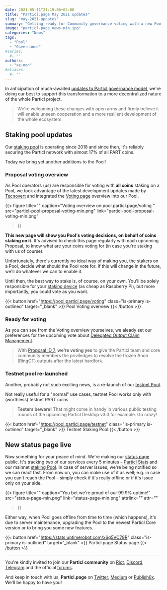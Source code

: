 ```yaml
---
date: 2021-05-11T21:19:06+02:00
title: "Particl.page May 2021 updates"
slug: "may-2021-updates"
summary: "Getting ready for Community governance voting with a new Pool update"
image: "particl-page_news-min.jpg"
categories: "News"
tags: 
  - "Pool"
  - "Governance"
#series:
  #- ""
authors:
  - "xe-non"
#aliases:
  #- ""
---
```


In anticipation of much-awaited [updates to Particl governance model](https://particl.news/on-chain-voting-and-ccs-proposals/), we're doing our best to support this transformation to a more decentralized nature of the whole Particl project.

> We're welcoming these changes with open arms and firmly believe it will enable unseen cooperation and a more resilient development of the whole ecosystem.


## Staking pool updates

Our [staking pool](https://pool.particl.page) is operating since 2018 and since then, it's reliably securing the Particl network with almost 17% of all PART coins.

Today we bring yet another additions to the Pool!


### Proposal voting overview

As Pool operators (us) are responsible for voting with **all coins** staking on a Pool, we took advantage of the latest development updates made by [Tecnovert](https://github.com/particl/coldstakepool/commit/731eba72546b234d15264bca0ce29b1854f7e6f5) and integrated the [Voting page](https://pool.particl.page/voting) overview into our Pool.

{{< figure
  title=""
  caption="Voting overview on pool.particl.page/voting "
  src="particl-pool-proposal-voting-min.png"
  link="particl-pool-proposal-voting-min.png"
>}}

**This new page will show you Pool's voting decisions, on behalf of coins staking on it.** It's advised to check this page regularly with each upcoming Proposal, to know what are your coins voting for (in case you're staking with us of course).

Unfortunately, there's currently no ideal way of making you, the stakers on a Pool, decide what should the Pool vote for. If this will change in the future, we'll do whatever we can to enable it.

Until then, the best way to stake is, of course, on your own. You'll be solely responsible for your [staking device](https://particl.wiki/tutorial/staking/on-dedicated-device/) (as cheap as Raspberry Pi), but more importantly, you could vote as you want.

{{< button href="https://pool.particl.page/voting" class="is-primary is-outlined" target="_blank" >}}
Pool Voting overview
{{< /button >}}


### Ready for voting

As you can see from the Voting overview yourselves, we aleady set our preferences for the upcoming vote about [Delegated Output Claim Management](https://particl.news/delegated-output-management-proposal-is-live/).

> With [Proposal ID 7](https://github.com/particl/ccs-proposals/pull/7), **we're voting yes** to give the Particl team and core community members the priviledges to resolve the frozen Anon (RingCT) outputs after the latest hardfork.


### Testnet pool re-launched

Another, probably not such exciting news, is a re-launch of our [testnet Pool](https://pool.particl.page/testnet).

Not really useful for a "normal" use cases, testnet Pool works only with (worthless) testnet PART coins.

> **Testers beware!** That might come in handy in various public testing rounds of the upcoming Particl Desktop v3.0 for example. Go crazy!

{{< button href="https://pool.particl.page/testnet" class="is-primary is-outlined" target="_blank" >}}
Testnet Staking Pool
{{< /button >}}


## New status page live

Now something for your peace of mind. We're making our [status page](https://stats.uptimerobot.com/x6g5VC79R) public. It's tracking two of our services every 5 minutes – [Particl Stats](https://stats.particl.page) and our mainnet [staking Pool](https://pool.particl.page). In case of server issues, we're being notified so we can react fast. From now on, you can make use of it as well; e.g. in case you can't reach the Pool – simply check if it's really offline or if it's issue only on your side.

{{< figure
  title=""
  caption="You bet we're proud of our 99.9% uptime!"
  src="status-page-min.png"
  link="status-page-min.png"
  attrlink=""
  attr=""
>}}

Either way, when Pool goes offline from time to time (which happens), it's due to server maintenance, upgrading the Pool to the newest Particl Core version or to bring you some new features.

{{< button href="https://stats.uptimerobot.com/x6g5VC79R" class="is-primary is-outlined" target="_blank" >}}
Particl.page Status page
{{< /button >}}


---

You're kindly invited to join our **Particl community** on [Riot](https://riot.im/app/#/room/#particl:matrix.org), [Discord](https://discord.me/particl), [Telegram](https://t.me/particlproject) and the official [forums](https://particl.community).

And keep in touch with us, **Particl.page** on [Twitter](https://twitter.com/particl_page), [Medium](https://medium.com/particl-page) or [Publish0x](https://www.publish0x.com/particl-page?a=GRb4xmRJbB). We'll be happy to have you!
